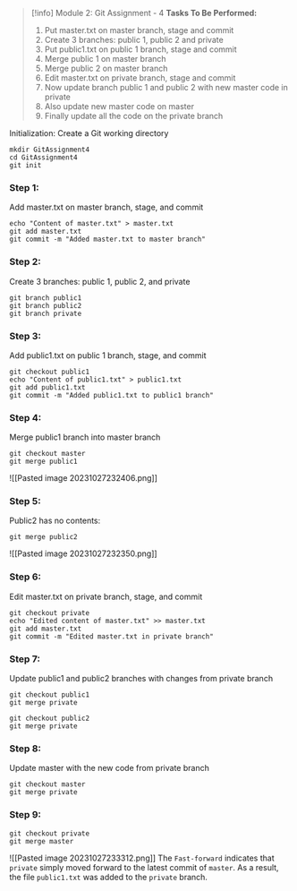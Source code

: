 
> [!info] Module 2: Git Assignment - 4
> **Tasks To Be Performed:** 
> 1. Put master.txt on master branch, stage and commit 
> 2. Create 3 branches: public 1, public 2 and private 
> 3. Put public1.txt on public 1 branch, stage and commit 
> 4. Merge public 1 on master branch 
> 5. Merge public 2 on master branch 
> 6. Edit master.txt on private branch, stage and commit 
> 7. Now update branch public 1 and public 2 with new master code in private 
> 8. Also update new master code on master 
> 9. Finally update all the code on the private branch


Initialization: Create a Git working directory 
```
mkdir GitAssignment4 
cd GitAssignment4 
git init
```
### Step 1: 
Add master.txt on master branch, stage, and commit
```
echo "Content of master.txt" > master.txt
git add master.txt
git commit -m "Added master.txt to master branch"
```

### Step 2: 
Create 3 branches: public 1, public 2, and private
```
git branch public1
git branch public2
git branch private
```

### Step 3: 
Add public1.txt on public 1 branch, stage, and commit
```
git checkout public1
echo "Content of public1.txt" > public1.txt
git add public1.txt
git commit -m "Added public1.txt to public1 branch"
```

### Step 4: 
Merge public1 branch into master branch
```
git checkout master
git merge public1
```
![[Pasted image 20231027232406.png]]
### Step 5: 
Public2 has no contents:
```
git merge public2
```
![[Pasted image 20231027232350.png]]
### Step 6: 
Edit master.txt on private branch, stage, and commit
```
git checkout private
echo "Edited content of master.txt" >> master.txt
git add master.txt
git commit -m "Edited master.txt in private branch"
```

### Step 7: 
Update public1 and public2 branches with changes from private branch
```
git checkout public1
git merge private
```

```
git checkout public2
git merge private
```

### Step 8: 
Update master with the new code from private branch
```
git checkout master
git merge private
```

### Step 9: 
```
git checkout private
git merge master
```
![[Pasted image 20231027233312.png]]
The `Fast-forward` indicates that `private` simply moved forward to the latest commit of `master`. As a result, the file `public1.txt` was added to the `private` branch.